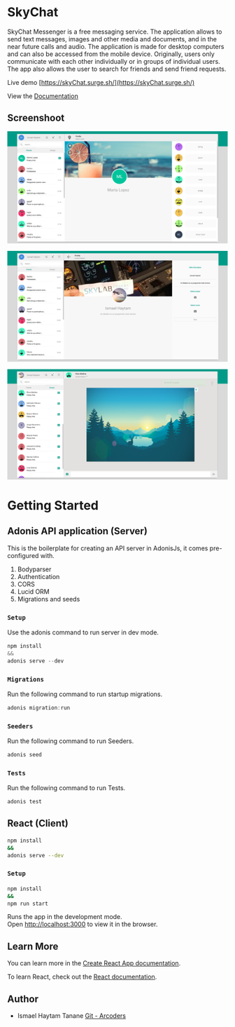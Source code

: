# SkyChat

SkyChat Messenger is a free messaging service. The application allows to send text messages, images and other media and documents, and in the near future calls and audio. The application is made for desktop computers and can also be accessed from the mobile device. Originally, users only communicate with each other individually or in groups of individual users. The app  also allows the user to search for friends and send friend requests.

Live demo [https://skyChat.surge.sh/](https://skyChat.surge.sh/)

View the [Documentation](./docs/README.md)

## Screenshoot

![](./docs/img/profile.png)

![](./docs/img/edit_profile.png)

![](./docs/img/messages.png)

# Getting Started

## Adonis API application (Server)

This is the boilerplate for creating an API server in AdonisJs, it comes pre-configured with.

1. Bodyparser
2. Authentication
3. CORS
4. Lucid ORM
5. Migrations and seeds

### `Setup`

Use the adonis command to run server in dev mode.

```js
npm install 
&&
adonis serve --dev
```


### `Migrations`

Run the following command to run startup migrations.

```js
adonis migration:run
```

### `Seeders`

Run the following command to run Seeders.

```js
adonis seed
```

### `Tests`

Run the following command to run Tests.

```js
adonis test
```


## React (Client)

```bash
npm install 
&&
adonis serve --dev
```

### `Setup`

```bash
npm install 
&&
npm run start
```

Runs the app in the development mode.<br>
Open [http://localhost:3000](http://localhost:3000) to view it in the browser.

## Learn More

You can learn more in the [Create React App documentation](https://facebook.github.io/create-react-app/docs/getting-started).

To learn React, check out the [React documentation](https://reactjs.org/).


## Author

- Ismael Haytam Tanane [Git - Arcoders](https://github.com/arcoders)


